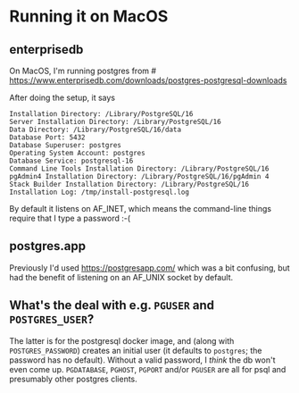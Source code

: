 # Running it on MacOS

## enterprisedb

On MacOS, I'm running postgres from # https://www.enterprisedb.com/downloads/postgres-postgresql-downloads

After doing the setup, it says

    Installation Directory: /Library/PostgreSQL/16
    Server Installation Directory: /Library/PostgreSQL/16
    Data Directory: /Library/PostgreSQL/16/data
    Database Port: 5432
    Database Superuser: postgres
    Operating System Account: postgres
    Database Service: postgresql-16
    Command Line Tools Installation Directory: /Library/PostgreSQL/16
    pgAdmin4 Installation Directory: /Library/PostgreSQL/16/pgAdmin 4
    Stack Builder Installation Directory: /Library/PostgreSQL/16
    Installation Log: /tmp/install-postgresql.log

By default it listens on AF_INET, which means the command-line things require that I type a password :-(

## postgres.app

Previously I'd used https://postgresapp.com/ which was a bit confusing, but had the benefit of listening on an AF_UNIX socket by default.

## What's the deal with e.g. `PGUSER` and `POSTGRES_USER`?

The latter is for the postgresql docker image, and (along with `POSTGRES_PASSWORD`) creates an initial user (it
defaults to `postgres`; the password has no default).  Without a valid password, I *think* the db won't even come up.
`PGDATABASE`, `PGHOST`, `PGPORT` and/or `PGUSER` are all for psql and presumably other postgres clients.
